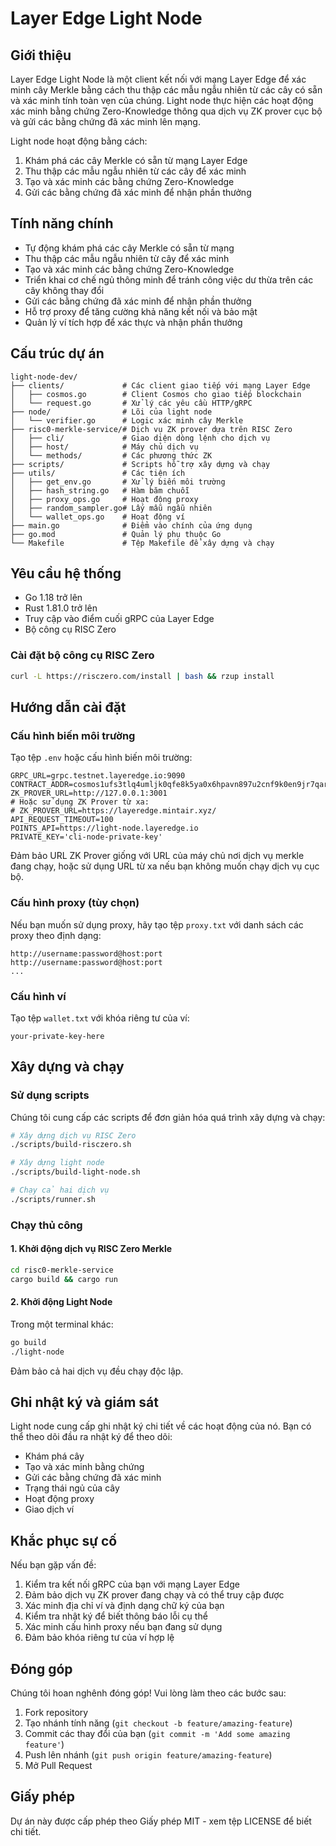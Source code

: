 # Layer Edge Light Node

## Giới thiệu

Layer Edge Light Node là một client kết nối với mạng Layer Edge để xác minh cây Merkle bằng cách thu thập các mẫu ngẫu nhiên từ các cây có sẵn và xác minh tính toàn vẹn của chúng. Light node thực hiện các hoạt động xác minh bằng chứng Zero-Knowledge thông qua dịch vụ ZK prover cục bộ và gửi các bằng chứng đã xác minh lên mạng.

Light node hoạt động bằng cách:
1. Khám phá các cây Merkle có sẵn từ mạng Layer Edge
2. Thu thập các mẫu ngẫu nhiên từ các cây để xác minh
3. Tạo và xác minh các bằng chứng Zero-Knowledge
4. Gửi các bằng chứng đã xác minh để nhận phần thưởng

## Tính năng chính

- Tự động khám phá các cây Merkle có sẵn từ mạng
- Thu thập các mẫu ngẫu nhiên từ cây để xác minh
- Tạo và xác minh các bằng chứng Zero-Knowledge
- Triển khai cơ chế ngủ thông minh để tránh công việc dư thừa trên các cây không thay đổi
- Gửi các bằng chứng đã xác minh để nhận phần thưởng
- Hỗ trợ proxy để tăng cường khả năng kết nối và bảo mật
- Quản lý ví tích hợp để xác thực và nhận phần thưởng

## Cấu trúc dự án

```
light-node-dev/
├── clients/             # Các client giao tiếp với mạng Layer Edge
│   ├── cosmos.go        # Client Cosmos cho giao tiếp blockchain
│   └── request.go       # Xử lý các yêu cầu HTTP/gRPC
├── node/                # Lõi của light node
│   └── verifier.go      # Logic xác minh cây Merkle
├── risc0-merkle-service/# Dịch vụ ZK prover dựa trên RISC Zero
│   ├── cli/             # Giao diện dòng lệnh cho dịch vụ
│   ├── host/            # Máy chủ dịch vụ
│   └── methods/         # Các phương thức ZK
├── scripts/             # Scripts hỗ trợ xây dựng và chạy
├── utils/               # Các tiện ích
│   ├── get_env.go       # Xử lý biến môi trường
│   ├── hash_string.go   # Hàm băm chuỗi
│   ├── proxy_ops.go     # Hoạt động proxy
│   ├── random_sampler.go# Lấy mẫu ngẫu nhiên
│   └── wallet_ops.go    # Hoạt động ví
├── main.go              # Điểm vào chính của ứng dụng
├── go.mod               # Quản lý phụ thuộc Go
└── Makefile             # Tệp Makefile để xây dựng và chạy
```

## Yêu cầu hệ thống

- Go 1.18 trở lên
- Rust 1.81.0 trở lên
- Truy cập vào điểm cuối gRPC của Layer Edge
- Bộ công cụ RISC Zero

### Cài đặt bộ công cụ RISC Zero

```bash
curl -L https://risczero.com/install | bash && rzup install
```

## Hướng dẫn cài đặt

### Cấu hình biến môi trường

Tạo tệp `.env` hoặc cấu hình biến môi trường:

```env
GRPC_URL=grpc.testnet.layeredge.io:9090
CONTRACT_ADDR=cosmos1ufs3tlq4umljk0qfe8k5ya0x6hpavn897u2cnf9k0en9jr7qarqqt56709
ZK_PROVER_URL=http://127.0.0.1:3001
# Hoặc sử dụng ZK Prover từ xa:
# ZK_PROVER_URL=https://layeredge.mintair.xyz/
API_REQUEST_TIMEOUT=100
POINTS_API=https://light-node.layeredge.io
PRIVATE_KEY='cli-node-private-key'
```

Đảm bảo URL ZK Prover giống với URL của máy chủ nơi dịch vụ merkle đang chạy, hoặc sử dụng URL từ xa nếu bạn không muốn chạy dịch vụ cục bộ.

### Cấu hình proxy (tùy chọn)

Nếu bạn muốn sử dụng proxy, hãy tạo tệp `proxy.txt` với danh sách các proxy theo định dạng:

```
http://username:password@host:port
http://username:password@host:port
...
```

### Cấu hình ví

Tạo tệp `wallet.txt` với khóa riêng tư của ví:

```
your-private-key-here
```

## Xây dựng và chạy

### Sử dụng scripts

Chúng tôi cung cấp các scripts để đơn giản hóa quá trình xây dựng và chạy:

```bash
# Xây dựng dịch vụ RISC Zero
./scripts/build-risczero.sh

# Xây dựng light node
./scripts/build-light-node.sh

# Chạy cả hai dịch vụ
./scripts/runner.sh
```

### Chạy thủ công

#### 1. Khởi động dịch vụ RISC Zero Merkle

```bash
cd risc0-merkle-service
cargo build && cargo run
```

#### 2. Khởi động Light Node

Trong một terminal khác:

```bash
go build
./light-node
```

Đảm bảo cả hai dịch vụ đều chạy độc lập.

## Ghi nhật ký và giám sát

Light node cung cấp ghi nhật ký chi tiết về các hoạt động của nó. Bạn có thể theo dõi đầu ra nhật ký để theo dõi:

- Khám phá cây
- Tạo và xác minh bằng chứng
- Gửi các bằng chứng đã xác minh
- Trạng thái ngủ của cây
- Hoạt động proxy
- Giao dịch ví

## Khắc phục sự cố

Nếu bạn gặp vấn đề:

1. Kiểm tra kết nối gRPC của bạn với mạng Layer Edge
2. Đảm bảo dịch vụ ZK prover đang chạy và có thể truy cập được
3. Xác minh địa chỉ ví và định dạng chữ ký của bạn
4. Kiểm tra nhật ký để biết thông báo lỗi cụ thể
5. Xác minh cấu hình proxy nếu bạn đang sử dụng
6. Đảm bảo khóa riêng tư của ví hợp lệ

## Đóng góp

Chúng tôi hoan nghênh đóng góp! Vui lòng làm theo các bước sau:

1. Fork repository
2. Tạo nhánh tính năng (`git checkout -b feature/amazing-feature`)
3. Commit các thay đổi của bạn (`git commit -m 'Add some amazing feature'`)
4. Push lên nhánh (`git push origin feature/amazing-feature`)
5. Mở Pull Request

## Giấy phép

Dự án này được cấp phép theo Giấy phép MIT - xem tệp LICENSE để biết chi tiết.

